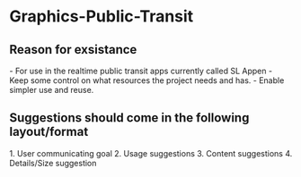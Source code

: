 Graphics-Public-Transit
========
<h2>Reason for exsistance</h2>
- For use in the realtime public transit apps currently called SL Appen
- Keep some control on what resources the project needs and has.
- Enable simpler use and reuse.

<h2>Suggestions should come in the following layout/format</h2>
1. User communicating goal
2. Usage suggestions
3. Content suggestions
4. Details/Size suggestion
